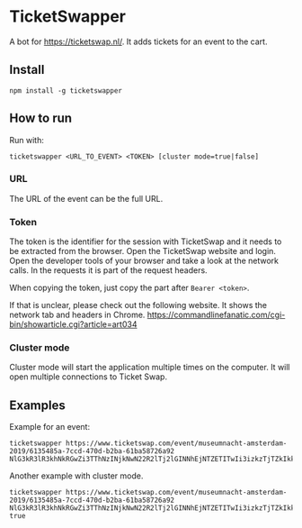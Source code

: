 # TicketSwapper

A bot for https://ticketswap.nl/. It adds tickets for an event to the cart.

## Install

`npm install -g ticketswapper`

## How to run

Run with:

```shell script
ticketswapper <URL_TO_EVENT> <TOKEN> [cluster mode=true|false]
```

### URL
The URL of the event can be the full URL.

### Token
The token is the identifier for the session with TicketSwap and it needs to be extracted from the browser.
Open the TicketSwap website and login. Open the developer tools of your browser and take a look at the network calls. In the requests it is part of the request headers.

When copying the token, just copy the part after `Bearer <token>`.

If that is unclear, please check out the following website. It shows the network tab and headers in Chrome.
https://commandlinefanatic.com/cgi-bin/showarticle.cgi?article=art034



### Cluster mode

Cluster mode will start the application multiple times on the computer. It will open multiple connections to Ticket Swap.

## Examples

Example for an event:

```shell script
ticketswapper https://www.ticketswap.com/event/museumnacht-amsterdam-2019/6135485a-7ccd-470d-b2ba-61ba58726a92 NlG3kR3lR3khNkRGwZi3TThNzINjkNwN22R2lTj2lGINNhEjNTZETITwIi3izkzTjTZkIkkZiETiEkwhGTz3z23h3Z33
```

Another example with cluster mode.

```shell script
ticketswapper https://www.ticketswap.com/event/museumnacht-amsterdam-2019/6135485a-7ccd-470d-b2ba-61ba58726a92 NlG3kR3lR3khNkRGwZi3TThNzINjkNwN22R2lTj2lGINNhEjNTZETITwIi3izkzTjTZkIkkZiETiEkwhGTz3z23h3Z33 true
```


